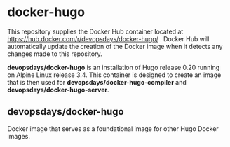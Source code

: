 # docker-hugo

This repository supplies the Docker Hub container located at
https://hub.docker.com/r/devopsdays/docker-hugo/ . Docker Hub will automatically
update the creation of the Docker image when it detects any changes made to
this repository.

**devopsdays/docker-hugo** is an installation of Hugo release 0.20 running on 
Alpine Linux release 3.4. This container is designed to create an image that is
then used for **devopsdays/docker-hugo-compiler** and
**devopsdays/docker-hugo-server**.


devopsdays/docker-hugo
--------------

Docker image that serves as a foundational image for other Hugo Docker images.
